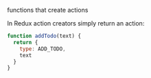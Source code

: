 functions that create actions

In Redux action creators simply return an action:

```javascript
function addTodo(text) {
  return {
    type: ADD_TODO,
    text
  }
}
```
